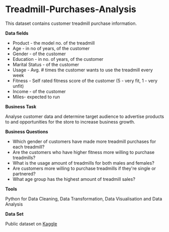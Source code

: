 # Treadmill-Purchases-Analysis
This dataset contains customer treadmill purchase information.

**Data fields**
- Product - the model no. of the treadmill
- Age - in no of years, of the customer
- Gender - of the customer
- Education - in no. of years, of the customer
- Marital Status - of the customer
- Usage - Avg. # times the customer wants to use the treadmill every week
- Fitness - Self rated fitness score of the customer (5 - very fit, 1 - very unfit)
- Income - of the customer
- Miles- expected to run

**Business Task**

Analyse customer data and determine target audience to advertise products to and opportunities for the store to increase business growth.

**Business Questions**
- Which gender of customers have made more treadmill purchases for each treadmill?
- Are the customers who have higher fitness more willing to purchase treadmills?
- What is the usage amount of treadmills for both males and females?
- Are customers more willing to purchase treadmills if they're single or partnered?
- What age group has the highest amount of treadmill sales?

**Tools**

Python for Data Cleaning, Data Transformation, Data Visualisation and Data Analysis

**Data Set**

Public dataset on [Kaggle](https://www.kaggle.com/datasets/vsridevi/cardio-good-fitness)
